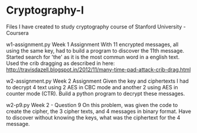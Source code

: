 # Cryptography-I

Files I have created to study cryptography course of Stanford University - Coursera

w1-assignment.py
Week 1 Assignment
With 11 encrypted messages, all using the same key, had to build a program to discover the 11th message. Started search for 'the' as it is the most commun word in a english text.
Used the crib dragging as described in here: http://travisdazell.blogspot.in/2012/11/many-time-pad-attack-crib-drag.html

w2-assignment.py
Week 2 Assignment
Given the key and ciphertexts I had to decrypt 4 text using 2 AES in CBC mode and another 2 using AES in counter mode (CTR). Build a python program to decrypt these messages.

w2-p9.py
Week 2 - Question 9
On this problem, was given the code to create the cipher, the 3 cipher texts, and 4 messages in binary format.
Have to discover without knowing the keys, what was the ciphertext for the 4 message.

